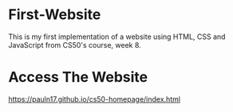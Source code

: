 # First-Website
This is my first implementation of a website using HTML, CSS and JavaScript from CS50's course, week 8. 

# Access The Website
https://pauln17.github.io/cs50-homepage/index.html
